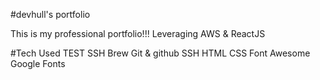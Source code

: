 #devhull's portfolio

This is my professional portfolio!!!
Leveraging AWS & ReactJS

#Tech Used
TEST SSH
Brew
Git & github
SSH
HTML
CSS
Font Awesome
Google Fonts
